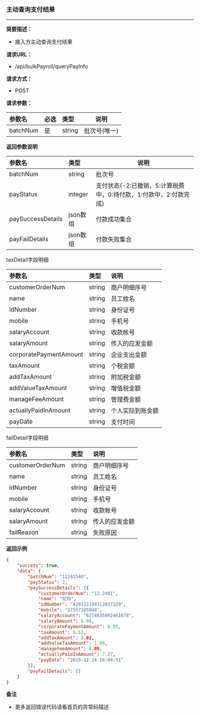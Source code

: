 ### 主动查询支付结果

---

**简要描述：**

* 接入方主动查询支付结果

**请求URL：**

* /api/bulkPayroll/queryPayInfo

**请求方式：**

* POST 

**请求参数：**

| 参数名 | 必选 | 类型 | 说明 |
| :--- | :--- | :--- | --- |
| batchNum | 是 | string | 批次号\(唯一\) |

**返回参数说明**

| 参数名 | 类型 | 说明 |
| :--- | :--- | --- |
| batchNum | string | 批次号 |
| payStatus | integer | 支付状态\(-2:已撤销，5:计算税费中，0:待付款，1:付款中，2:付款完成\) |
| paySuccessDetails | json数组 | 付款成功集合 |
| payFailDetails | json数组 | 付款失败集合 |

taxDetail字段明细

| 参数名 | 类型 | 说明 |
| :--- | :--- | :--- |
| customerOrderNum | string | 商户明细序号 |
| name | string | 员工姓名 |
| idNumber | string | 身份证号 |
| mobile | string | 手机号 |
| salaryAccount | string | 收款帐号 |
| salaryAmount | string | 传入的应发金额 |
| corporatePaymentAmount | string | 企业支出金额 |
| taxAmount | string | 个税金额 |
| addTaxAmount | string | 附加税金额 |
| addValueTaxAmount | string | 增值税金额 |
| manageFeeAmount | string | 管理费金额 |
| actuallyPaidInAmount | string | 个人实际到账金额 |
| payDate | string | 支付时间 |

failDetail字段明细

| 参数名 | 类型 | 说明 |
| :--- | :--- | :--- |
| customerOrderNum | string | 商户明细序号 |
| name | string | 员工姓名 |
| idNumber | string | 身份证号 |
| mobile | string | 手机号 |
| salaryAccount | string | 收款帐号 |
| salaryAmount | string | 传入的应发金额 |
| failReason | string | 失败原因 |

**返回示例**

```json
{
	"success": true,
	"data": {
		"batchNum": "12241540",
		"payStatus": 2,
		"paySuccessDetails": [{
			"customerOrderNum": "12-2401",
			"name": "纪玲",
			"idNumber": "420322199312037229",
			"mobile": "17557285044",
			"salaryAccount": "6214835892461078",
			"salaryAmount": 8.88,
			"corporatePaymentAmount": 8.97,
			"taxAmount": 0.53,
			"addTaxAmount": 0.02,
			"addValueTaxAmount": 1.06,
			"manageFeeAmount": 0.09,
			"actuallyPaidInAmount": 7.27,
			"payDate": "2019-12-24 16:04:51"
		}],
		"payFailDetails": []
	}
}
```

**备注**

* 更多返回错误代码请看首页的异常码描述



